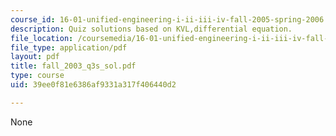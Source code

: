 ```yaml
---
course_id: 16-01-unified-engineering-i-ii-iii-iv-fall-2005-spring-2006
description: Quiz solutions based on KVL,differential equation.
file_location: /coursemedia/16-01-unified-engineering-i-ii-iii-iv-fall-2005-spring-2006/39ee0f81e6386af9331a317f406440d2_fall_2003_q3s_sol.pdf
file_type: application/pdf
layout: pdf
title: fall_2003_q3s_sol.pdf
type: course
uid: 39ee0f81e6386af9331a317f406440d2

---
```

None